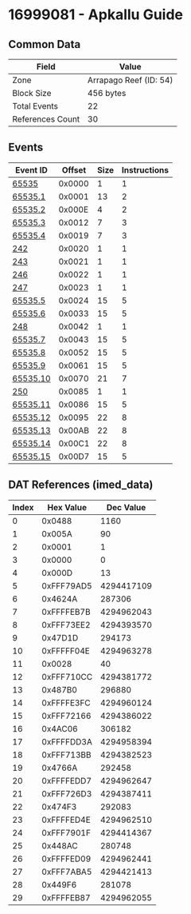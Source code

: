 # 16999081 - Apkallu Guide

## Common Data

| Field            | Value                  |
|------------------|------------------------|
| Zone             | Arrapago Reef (ID: 54) |
| Block Size       | 456 bytes              |
| Total Events     | 22                     |
| References Count | 30                     |

## Events

| Event ID                  | Offset   |   Size |   Instructions |
|---------------------------|----------|--------|----------------|
| [65535](./65535.md)       | 0x0000   |      1 |              1 |
| [65535.1](./65535.1.md)   | 0x0001   |     13 |              2 |
| [65535.2](./65535.2.md)   | 0x000E   |      4 |              2 |
| [65535.3](./65535.3.md)   | 0x0012   |      7 |              3 |
| [65535.4](./65535.4.md)   | 0x0019   |      7 |              3 |
| [242](./242.md)           | 0x0020   |      1 |              1 |
| [243](./243.md)           | 0x0021   |      1 |              1 |
| [246](./246.md)           | 0x0022   |      1 |              1 |
| [247](./247.md)           | 0x0023   |      1 |              1 |
| [65535.5](./65535.5.md)   | 0x0024   |     15 |              5 |
| [65535.6](./65535.6.md)   | 0x0033   |     15 |              5 |
| [248](./248.md)           | 0x0042   |      1 |              1 |
| [65535.7](./65535.7.md)   | 0x0043   |     15 |              5 |
| [65535.8](./65535.8.md)   | 0x0052   |     15 |              5 |
| [65535.9](./65535.9.md)   | 0x0061   |     15 |              5 |
| [65535.10](./65535.10.md) | 0x0070   |     21 |              7 |
| [250](./250.md)           | 0x0085   |      1 |              1 |
| [65535.11](./65535.11.md) | 0x0086   |     15 |              5 |
| [65535.12](./65535.12.md) | 0x0095   |     22 |              8 |
| [65535.13](./65535.13.md) | 0x00AB   |     22 |              8 |
| [65535.14](./65535.14.md) | 0x00C1   |     22 |              8 |
| [65535.15](./65535.15.md) | 0x00D7   |     15 |              5 |

## DAT References (imed_data)

|   Index | Hex Value   |   Dec Value |
|---------|-------------|-------------|
|       0 | 0x0488      |        1160 |
|       1 | 0x005A      |          90 |
|       2 | 0x0001      |           1 |
|       3 | 0x0000      |           0 |
|       4 | 0x000D      |          13 |
|       5 | 0xFFF79AD5  |  4294417109 |
|       6 | 0x4624A     |      287306 |
|       7 | 0xFFFFEB7B  |  4294962043 |
|       8 | 0xFFF73EE2  |  4294393570 |
|       9 | 0x47D1D     |      294173 |
|      10 | 0xFFFFF04E  |  4294963278 |
|      11 | 0x0028      |          40 |
|      12 | 0xFFF710CC  |  4294381772 |
|      13 | 0x487B0     |      296880 |
|      14 | 0xFFFFE3FC  |  4294960124 |
|      15 | 0xFFF72166  |  4294386022 |
|      16 | 0x4AC06     |      306182 |
|      17 | 0xFFFFDD3A  |  4294958394 |
|      18 | 0xFFF713BB  |  4294382523 |
|      19 | 0x4766A     |      292458 |
|      20 | 0xFFFFEDD7  |  4294962647 |
|      21 | 0xFFF726D3  |  4294387411 |
|      22 | 0x474F3     |      292083 |
|      23 | 0xFFFFED4E  |  4294962510 |
|      24 | 0xFFF7901F  |  4294414367 |
|      25 | 0x448AC     |      280748 |
|      26 | 0xFFFFED09  |  4294962441 |
|      27 | 0xFFF7ABA5  |  4294421413 |
|      28 | 0x449F6     |      281078 |
|      29 | 0xFFFFEB87  |  4294962055 |
